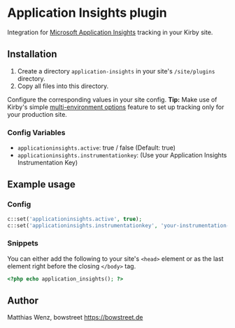 # Application Insights plugin

Integration for [Microsoft Application Insights]( http://azure.microsoft.com/services/application-insights/ ) tracking in your Kirby site.

## Installation

1. Create a directory `application-insights` in your site's `/site/plugins` directory.
2. Copy all files into this directory.

Configure the corresponding values in your site config.
**Tip:** Make use of Kirby's simple [multi-environment options]( http://getkirby.com/docs/advanced/options ) feature to set up tracking only for your production site.

### Config Variables

- `applicationinsights.active`: true / false (Default: true)
- `applicationinsights.instrumentationkey`: (Use your Application Insights Instrumentation Key)

## Example usage

### Config

```php
c::set('applicationinsights.active', true);
c::set('applicationinsights.instrumentationkey', 'your-instrumentation-key');
```

### Snippets

You can either add the following to your site's `<head>` element or as the last element right before the closing `</body>` tag.

```php
<?php echo application_insights(); ?>
```

## Author

Matthias Wenz, bowstreet
<https://bowstreet.de>